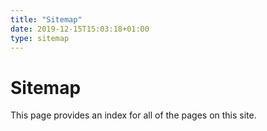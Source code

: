 ```yaml
---
title: "Sitemap"
date: 2019-12-15T15:03:18+01:00
type: sitemap
---
```


Sitemap
=======

This page provides an index for all of the pages on this site.

